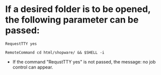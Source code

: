 # If a desired folder is to be opened, the following parameter can be passed:

```RequestTTY yes```

```RemoteCommand cd html/shopware/ && $SHELL -i```

- If the command "RequstTTY yes" is not passed, the message: no job control can appear.
